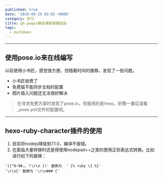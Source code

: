 ```yaml
---
published: true
date: '2018-09-29 03:05 +0800'
category: 学习
title: gh-pages静态博客搭建经验
tags:
  - markdwon
---
```

---
## 使用pose.io来在线编写
以前使用小书匠，感觉很方便，但随着时间的推移。发现了一些问题。
- 小书匠收费了
- 免费版不能同步文档的配置
- 图片插入问题还无法很好解决
> 在寻求免费方案时发现了pose.io，但我用的是hexo，折腾一番后请看_pose.yml文件的配置吧。
---
## hexo-ruby-character插件的使用
1. 目前将nodejs降级到7.1.0，编译不报错。
2. 在面临大量转换时还是得使用nodepad++之类的使用正则表达式转换。比如进行如下的替换：
```
'([^0-9#，。？\r\n ])' 替换为  ' {% ruby \1 %}'
'\r\n{' 替换为 '\r\n### {'
```